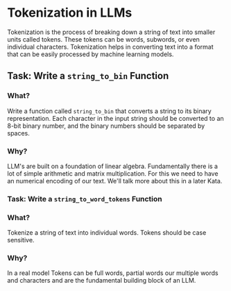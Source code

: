 
# Tokenization in LLMs

Tokenization is the process of breaking down a string of text into smaller units called tokens. These tokens can be words, subwords, or even individual characters. Tokenization helps in converting text into a format that can be easily processed by machine learning models.

## Task: Write a `string_to_bin` Function

### What? 
Write a function called `string_to_bin` that converts a string to its binary representation. Each character in the input string should be converted to an 8-bit binary number, and the binary numbers should be separated by spaces. 

### Why? 
LLM's are built on a foundation of linear algebra. Fundamentally there is a lot of simple arithmetic and matrix multiplication. For this we need to have an numerical encoding of our text. We'll talk more about this in a later Kata. 

### Task: Write a `string_to_word_tokens` Function

### What? 
Tokenize a string of text into individual words. Tokens should be case sensitive. 

### Why? 
In a real model Tokens can be full words, partial words our multiple words and characters and are the fundamental building block of an LLM. 

